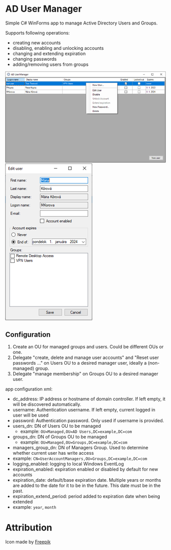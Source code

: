 # AD User Manager

Simple C# WinForms app to manage Active Directory Users and Groups.

Supports following operations:
 - creating new accounts
 - disabling, enabling and unlocking accounts
 - changing and extending expiration
 - changing passwords
 - adding/removing users from groups

![Main form](img/mainform.png)
![User edit form](img/edituser.png)

## Configuration
1. Create an OU for managed groups and users. Could be different OUs or one.
2. Delegate "create, delete and manage user accounts" and "Reset user passwords ..." on Users OU to a desired manager user, ideally a (non-managed) group.
3. Delegate "manage membership" on Groups OU to a desired manager user.

app configuration xml:
- dc_address: IP address or hostname of domain controller. If left empty, it will be discovered automatically.
- username: Authentication username. If left empty, current logged in user will be used
- password: Authentication password. Only used if username is provided.
- users_dn: DN of Users OU to be managed
  - example: `OU=Managed,OU=AD Users,DC=example,DC=com`
- groups_dn: DN of Groups OU to be managed
  - example: `OU=Managed,OU=Groups,DC=example,DC=com`
- managers_group_dn: DN of Managers Group. Used to determine whether current user has write access
 - example: `CN=UserAccountManagers,OU=Groups,DC=example,DC=com`
- logging_enabled: logging to local Windows EventLog
- expiration_enabled: expiration enabled or disabled by default for new accounts
- expiration_date: default/base expiration date. Multiple years or months are added to the date for it to be in the future. This date must be in the past.
- expiration_extend_period: period added to expiration date when being extended
 - example: `year`, `month`

# Attribution
Icon made by [Freepik](https://www.freepik.com)